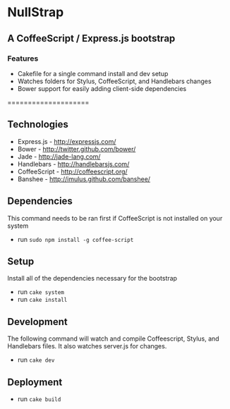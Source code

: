 # NullStrap
## A CoffeeScript / Express.js bootstrap

### Features

* Cakefile for a single command install and dev setup
* Watches folders for Stylus, CoffeeScript, and Handlebars changes
* Bower support for easily adding client-side dependencies

====================

## Technologies

* Express.js - http://expressjs.com/
* Bower - http://twitter.github.com/bower/
* Jade - http://jade-lang.com/
* Handlebars - http://handlebarsjs.com/
* CoffeeScript - http://coffeescript.org/
* Banshee - http://imulus.github.com/banshee/

## Dependencies

This command needs to be ran first if CoffeeScript is not installed on your system

* run `sudo npm install -g coffee-script`

## Setup

Install all of the dependencies necessary for the bootstrap

* run `cake system`
* run `cake install`


## Development

The following command will watch and compile Coffeescript, Stylus, and Handlebars files. It also watches server.js for changes.

* run `cake dev`

## Deployment

* run `cake build`
